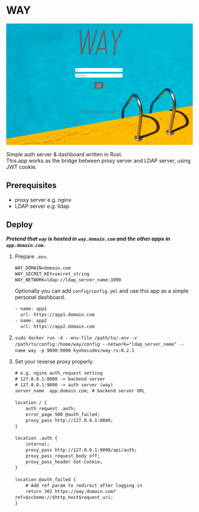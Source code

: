 # WAY

![screenshot.png](screenshot.png)

Simple auth server & dashboard written in Rust.\
This app works as the bridge between proxy server and LDAP server, using JWT cookie.

## Prerequisites
- proxy server e.g. nginx
- LDAP server e.g. lldap

## Deploy

***Pretend that `way` is hosted in `way.domain.com` and the other apps in `app.domain.com`.***

1. Prepare `.env`.
   ```
   WAY_DOMAIN=domain.com
   WAY_SECRET_KEY=secret_string
   WAY_NETWORK=ldap://ldap_server_name:3890
   ```

   Optionally you can add `config/config.yml` and use this app as a simple
   personal dashboard.

   ```
   - name: app1
     url: https://app1.domain.com
   - name: app2
     url: https://app2.domain.com
   ```

2. `sudo docker run -d --env-file /path/to/.env -v /path/to/config:/home/way/config --network="ldap_server_name" --name way -p 9090:9090 kyoheiudev/way-rs:0.2.1`

3. Set your reverse proxy properly.
   ```
   # e.g. nginx auth_request setting
   # 127.0.0.1:8080 -> backend server
   # 127.0.0.1:9090 -> auth server (way)
   server_name  app.domain.com; # backend server URL

   location / {
       auth_request .auth;
       error_page 500 @auth_failed;
       proxy_pass http://127.0.0.1:8080;
   }

   location .auth {
       internal;
       proxy_pass http://127.0.0.1:9090/api/auth;
       proxy_pass_request_body off;
       proxy_pass_header Set-Cookie;
   }

   location @auth_failed {
       # Add ref param to redirect after logging in
       return 302 https://way.domain.com?ref=$scheme://$http_host$request_uri;
   }
   ```
